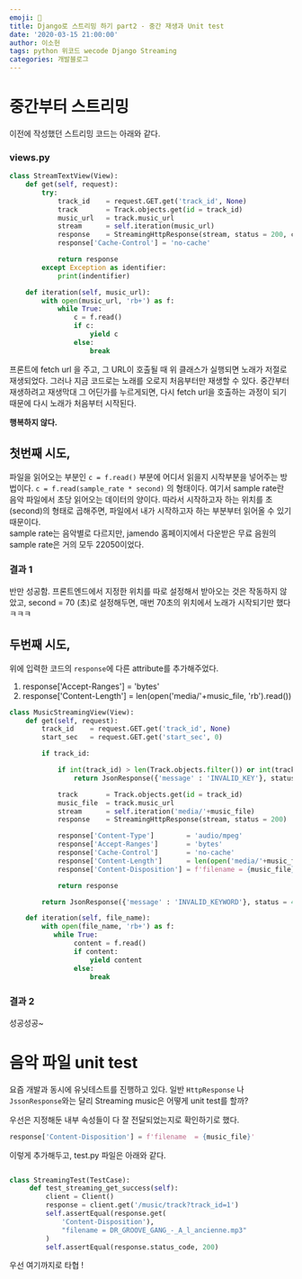 ```yaml
---
emoji: 👑
title: Django로 스트리밍 하기 part2 - 중간 재생과 Unit test
date: '2020-03-15 21:00:00'
author: 이소헌
tags: python 위코드 wecode Django Streaming
categories: 개발블로그
---
```


# 중간부터 스트리밍

이전에 작성했던 스트리밍 코드는 아래와 같다.

### views.py

```python
class StreamTextView(View):
    def get(self, request):
        try:
            track_id    = request.GET.get('track_id', None)
            track       = Track.objects.get(id = track_id)
            music_url   = track.music_url
            stream      = self.iteration(music_url)
            response    = StreamingHttpResponse(stream, status = 200, content_type = 'text/event-stream')
            response['Cache-Control'] = 'no-cache'

            return response
        except Exception as identifier:
            print(indentifier)

    def iteration(self, music_url):
        with open(music_url, 'rb+') as f:
            while True:
                c = f.read()
                if c:
                    yield c
                else:
                    break
```

프론트에 fetch url 을 주고, 그 URL이 호출될 때 위 클래스가 실행되면 노래가 저절로 재생되었다. 그러나 지금 코드로는 노래를 오로지 처음부터만 재생할 수 있다. 중간부터 재생하려고 재생막대 그 어딘가를 누르게되면, 다시 fetch url을 호출하는 과정이 되기 때문에 다시 노래가 처음부터 시작된다.

**행복하지 않다.**

## 첫번째 시도,

파일을 읽어오는 부분인 `c = f.read()` 부분에 어디서 읽을지 시작부분을 넣어주는 방법이다. `c = f.read(sample_rate * second)` 의 형태이다. 여기서 sample rate란 음악 파일에서 초당 읽어오는 데이터의 양이다. 따라서 시작하고자 하는 위치를 초(second)의 형태로 곱해주면, 파일에서 내가 시작하고자 하는 부분부터 읽어올 수 있기 때문이다.  
sample rate는 음악별로 다르지만, jamendo 홈페이지에서 다운받은 무료 음원의 sample rate은 거의 모두 22050이었다.

### 결과 1

반만 성공함. 프론트엔드에서 지정한 위치를 따로 설정해서 받아오는 것은 작동하지 않았고, second = 70 (초)로 설정해두면, 매번 70초의 위치에서 노래가 시작되기만 했다 ㅋㅋㅋ

## 두번째 시도,

위에 입력한 코드의 `response`에 다른 attribute를 추가해주었다.

1. response['Accept-Ranges'] = 'bytes'
2. response['Content-Length'] = len(open('media/'+music_file, 'rb').read())

```python
class MusicStreamingView(View):
    def get(self, request):
        track_id    = request.GET.get('track_id', None)
        start_sec   = request.GET.get('start_sec', 0)

        if track_id:

            if int(track_id) > len(Track.objects.filter()) or int(track_id) <= 0:
                return JsonResponse({'message' : 'INVALID_KEY'}, status = 400)

            track       = Track.objects.get(id = track_id)
            music_file  = track.music_url
            stream      = self.iteration('media/'+music_file)
            response    = StreamingHttpResponse(stream, status = 200)

            response['Content-Type']        = 'audio/mpeg'
            response['Accept-Ranges']       = 'bytes'
            response['Cache-Control']       = 'no-cache'
            response['Content-Length']      = len(open('media/'+music_file, 'rb').read())
            response['Content-Disposition'] = f'filename = {music_file}'

            return response

        return JsonResponse({'message' : 'INVALID_KEYWORD'}, status = 400)

    def iteration(self, file_name):
        with open(file_name, 'rb+') as f:
           while True:
                content = f.read()
                if content:
                    yield content
                else:
                    break

```

### 결과 2

성공성공~

# 음악 파일 unit test

요즘 개발과 동시에 유닛테스트를 진행하고 있다. 일반 `HttpResponse` 나 `JssonResponse`와는 달리 Streaming music은 어떻게 unit test를 할까?

우선은 지정해둔 내부 속성들이 다 잘 전달되었는지로 확인하기로 했다.

```python
response['Content-Disposition'] = f'filename  = {music_file}'
```

이렇게 추가해두고, test.py 파일은 아래와 같다.

```python

class StreamingTest(TestCase):
     def test_streaming_get_success(self):
         client = Client()
         response = client.get('/music/track?track_id=1')
         self.assertEqual(response.get(
             'Content-Disposition'),
             "filename = DR_GROOVE_GANG_-_A_l_ancienne.mp3"
         )
         self.assertEqual(response.status_code, 200)

```

우선 여기까지로 타협 !

```toc

```
